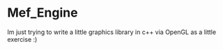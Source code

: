 # Mef_Engine

Im just trying to write a little graphics library in c++ via OpenGL as a little exercise :)

